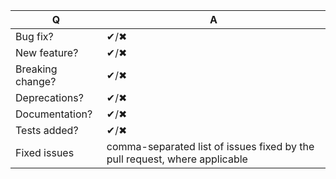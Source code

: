 <!--
Before creating a pull request, please read our contributing guidelines:

CONTRIBUTING.md

Remember: Unless it is an urgent bugfix, please use `next` as the base for your PR

Please fill the following form (leave what's relevant)
-->

| Q                | A                                                                          |
| ---------------- | -------------------------------------------------------------------------- |
| Bug fix?         | ✔/✖                                                                        |
| New feature?     | ✔/✖                                                                        |
| Breaking change? | ✔/✖                                                                        |
| Deprecations?    | ✔/✖                                                                        |
| Documentation?   | ✔/✖                                                                        |
| Tests added?     | ✔/✖                                                                        |
| Fixed issues     | comma-separated list of issues fixed by the pull request, where applicable |

<!-- Describe your changes below in detail. -->
